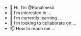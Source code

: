 - 👋 Hi, I’m @Ronalmesii
- 👀 I’m interested in ...
- 🌱 I’m currently learning ...
- 💞️ I’m looking to collaborate on ...
- 📫 How to reach me ...

<!---
Ronalmesii/Ronalmesii is a ✨ special ✨ repository because its `README.md` (this file) appears on your GitHub profile.
You can click the Preview link to take a look at your changes.
--->
